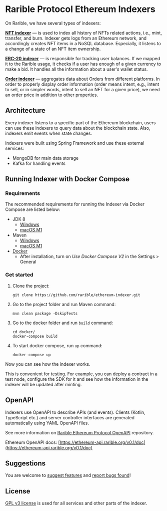 # Rarible Protocol Ethereum Indexers

On Rarible, we have several types of indexers:

**[NFT indexer](./nft)** — is used to index all history of NFTs related actions, i.e., mint, transfer, and burn. Indexer gets logs from an Ethereum network, and accordingly creates NFT items in a NoSQL database. Especially, it listens to a change of a state of an NFT item ownership.

**[ERC-20 indexer](./erc20)** — is responsible for tracking user balances. If we mapped it to the Rarible usage, it checks if a user has enough of a given currency to make a bid. It handles all the information about a user's wallet status.

**[Order indexer](./order)** — aggregates data about Orders from different platforms. In order to properly display order information (order means intent, e.g., intent to sell, or in simpler words, intent to sell an NFT for a given price), we need an order price in addition to other properties.

## Architecture

Every indexer listens to a specific part of the Ethereum blockchain, users can use these indexers to query data about the blockchain state. Also, indexers emit events when state changes.

Indexers were built using Spring Framework and use these external services:

* MongoDB for main data storage
* Kafka for handling events

## Running Indexer with Docker Compose

### Requirements

The recommended requirements for running the Indexer via Docker Compose are listed below:

* JDK 8
    * [Windows](https://www.oracle.com/ru/java/technologies/javase/javase8-archive-downloads.html)
    * [macOS M1](https://www.azul.com/downloads/?os=macos&architecture=arm-64-bit&package=jdk#download-openjdk)
* Maven
    * [Windows](https://maven.apache.org/download.cgi)
    * [macOS M1](https://dev.to/shane/configure-m1-mac-to-use-jdk8-with-maven-4b4g)
* [Docker](https://docs.docker.com/desktop/)
    * After installation, turn on _Use Docker Compose V2_ in the Settings > General

### Get started

1. Clone the project:

    ```shell
    git clone https://github.com/rarible/ethereum-indexer.git
    ```

2. Go to the project folder and run Maven command:

    ```shell
    mvn clean package -DskipTests
    ```

3. Go to the docker folder and run `build` command:

    ```shell
    cd docker/
    docker-compose build
    ```

4. To start docker compose, run `up` command:

    ```shell
    docker-compose up
    ```

Now you can see how the indexer works.

This is convenient for testing. For example, you can deploy a contract in a test node, configure the SDK for it and see how the information in the indexer will be updated after minting.

## OpenAPI

Indexers use OpenAPI to describe APIs (and events). Clients (Kotlin, TypeScript etc.) and server controller interfaces are generated automatically using YAML OpenAPI files.

See more information on [Rarible Ethereum Protocol OpenAPI](https://github.com/rarible/ethereum-openapi) repository.

Ethereum OpenAPI docs: [https://ethereum-api.rarible.org/v0.1/doc](https://ethereum-api.rarible.org/v0.1/doc)

## Suggestions

You are welcome to [suggest features](https://github.com/rarible/protocol/discussions) and [report bugs found](https://github.com/rarible/protocol/issues)!

## License

[GPL v3 license](LICENSE) is used for all services and other parts of the indexer.

